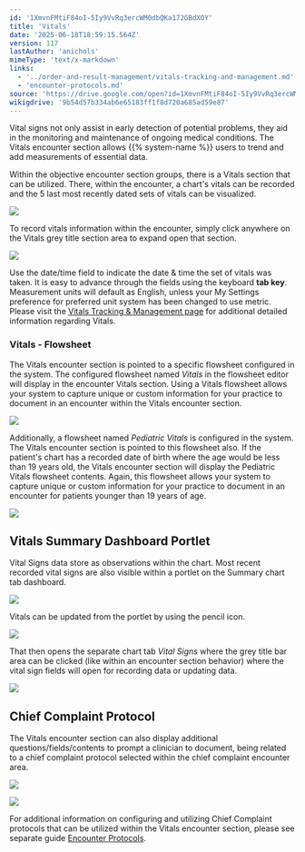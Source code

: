```yaml
---
id: '1XmvnFMtiF84oI-5Iy9VvRq3ercWM0dbQKa172GBdXOY'
title: 'Vitals'
date: '2025-06-18T18:59:15.564Z'
version: 117
lastAuthor: 'anichols'
mimeType: 'text/x-markdown'
links:
  - '../order-and-result-management/vitals-tracking-and-management.md'
  - 'encounter-protocols.md'
source: 'https://drive.google.com/open?id=1XmvnFMtiF84oI-5Iy9VvRq3ercWM0dbQKa172GBdXOY'
wikigdrive: '9b54d57b334ab6e65183ff1f8d720a685ad59e87'
---
```

Vital signs not only assist in early detection of potential problems, they aid in the monitoring and maintenance of ongoing medical conditions. The Vitals encounter section allows {{% system-name %}} users to trend and add measurements of essential data.

Within the objective encounter section groups, there is a Vitals section that can be utilized.  There, within the encounter, a chart's vitals can be recorded and the 5 last most recently dated sets of vitals can be visualized.

![](../vitals.assets/528f073aac814c0890cfc7c9a697f810.png)

To record vitals information within the encounter, simply click anywhere on the  Vitals grey title section area to expand open that section.

![](../vitals.assets/b27299896d1d8adaaf095d719782b358.png)

Use the date/time field to indicate the date & time the set of vitals was taken.  It is easy to advance through the fields using the keyboard **tab key**.  Measurement units will default as English, unless your My Settings preference for preferred unit system has been changed to use metric.   Please visit the [Vitals Tracking & Management page](../order-and-result-management/vitals-tracking-and-management.md) for additional detailed information regarding Vitals.

### Vitals - Flowsheet

The Vitals encounter section is pointed to a specific flowsheet configured in the system. The configured flowsheet named *Vitals* in the flowsheet editor will display in the encounter Vitals section.  Using a Vitals flowsheet allows your system to capture unique or custom information for your practice to document in an encounter within the Vitals encounter section.

![](../vitals.assets/ccb07ad772f9572e538d15f4aafdc6dc.png)

Additionally, a flowsheet named *Pediatric Vitals* is configured in the system.  The Vitals encounter section is pointed to this flowsheet also. If the patient's chart has a recorded date of birth where the age would be less than 19 years old, the Vitals encounter section will display the Pediatric Vitals flowsheet contents.  Again, this flowsheet allows your system to capture unique or custom information for your practice to document in an encounter for patients younger than 19 years of age.

![](../vitals.assets/3adee2dcd837a2166552a668ec7094c4.png)

## Vitals Summary Dashboard Portlet

Vital Signs data store as observations within the chart.  Most recent recorded vital signs are also visible within a portlet on the Summary chart tab dashboard.

![](../vitals.assets/9232fa40c45fb178ff10add4a4e4ac94.png)

Vitals can be updated from the portlet by using the pencil icon.

![](../vitals.assets/ff695249125b775887659f92601c26eb.png)

That then opens the separate chart tab *Vital Signs* where the grey title bar area can be clicked (like within an encounter section behavior) where the vital sign fields will open for recording data or updating data.

![](../vitals.assets/a3d0bcfe1f0765ffe8a4f125eb65ccf9.png)

## Chief Complaint Protocol

The Vitals encounter section can also display additional questions/fields/contents to prompt a clinician to document, being related to a chief complaint protocol selected within the chief complaint encounter area.

![](../vitals.assets/6b271c7ad8ea438e6e7ab682bb7077b5.png)

![](../vitals.assets/93fb92104ca1e72e2fd898f716859351.png)

For additional information on configuring and utilizing Chief Complaint protocols that can be utilized within the Vitals encounter section, please see separate guide [Encounter Protocols](encounter-protocols.md).
